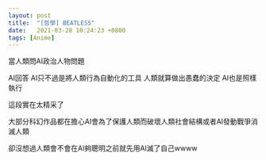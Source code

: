 ```yaml
---
layout: post
title:  "[哲學] BEATLESS"
date:   2021-03-28 10:24:23 +0800
tags: [Anime]
---
```


當人類問AI政治人物問題

AI回答 AI只不過是將人類行為自動化的工具 人類就算做出愚蠢的決定 AI也是照樣執行
 

這段實在太精采了

大部分科幻作品都在擔心AI會為了保護人類而破壞人類社會結構或者AI發動戰爭消滅人類

卻沒想過人類會不會在AI夠聰明之前就先用AI滅了自己wwww
